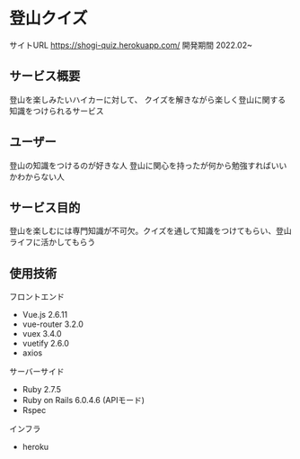 # 登山クイズ
サイトURL https://shogi-quiz.herokuapp.com/
開発期間 2022.02~

## サービス概要
登山を楽しみたいハイカーに対して、 クイズを解きながら楽しく登山に関する知識をつけられるサービス

## ユーザー
登山の知識をつけるのが好きな人
登山に関心を持ったが何から勉強すればいいかわからない人

## サービス目的
登山を楽しむには専門知識が不可欠。クイズを通して知識をつけてもらい、登山ライフに活かしてもらう

## 使用技術
フロントエンド

- Vue.js 2.6.11
- vue-router 3.2.0
- vuex 3.4.0
- vuetify 2.6.0
- axios

サーバーサイド

- Ruby 2.7.5
- Ruby on Rails 6.0.4.6 (APIモード)
- Rspec

インフラ

- heroku
